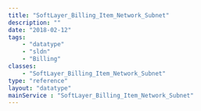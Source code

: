 ```yaml
---
title: "SoftLayer_Billing_Item_Network_Subnet"
description: ""
date: "2018-02-12"
tags:
    - "datatype"
    - "sldn"
    - "Billing"
classes:
    - "SoftLayer_Billing_Item_Network_Subnet"
type: "reference"
layout: "datatype"
mainService : "SoftLayer_Billing_Item_Network_Subnet"
---
```

